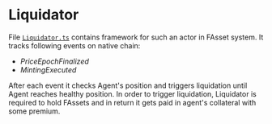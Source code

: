 # Liquidator

File [`Liquidator.ts`](../src/actors/Liquidator.ts) contains framework for such an actor in FAsset system.
It tracks following events on native chain:

- *PriceEpochFinalized*
- *MintingExecuted*

After each event it checks Agent's position and triggers liquidation until Agent reaches healthy position. In order to trigger liquidation, Liquidator is required to hold FAssets and in return it gets paid in agent's collateral with some premium.